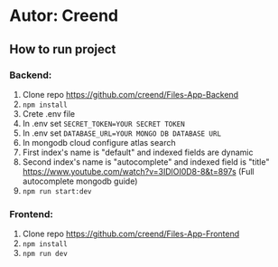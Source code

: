 # Autor: Creend

## How to run project

### Backend:
1. Clone repo https://github.com/creend/Files-App-Backend
2. `npm install`
3. Crete .env file
4. In .env set `SECRET_TOKEN=YOUR SECRET TOKEN`
5. In .env set `DATABASE_URL=YOUR MONGO DB DATABASE URL`
6. In mongodb cloud configure atlas search
7. First index's name is "default" and indexed fields are dynamic
8. Second index's name is "autocomplete" and indexed field is "title"
   https://www.youtube.com/watch?v=3IDlOI0D8-8&t=897s (Full autocomplete mongodb guide)
9. `npm run start:dev`

### Frontend:

1. Clone repo https://github.com/creend/Files-App-Frontend
2. `npm install`
3. `npm run dev`